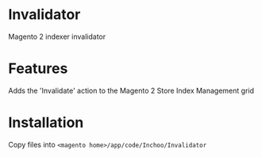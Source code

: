 # Invalidator
Magento 2 indexer invalidator

# Features

Adds the 'Invalidate' action to the Magento 2 Store Index Management grid

# Installation

Copy files into `<magento home>/app/code/Inchoo/Invalidator`
